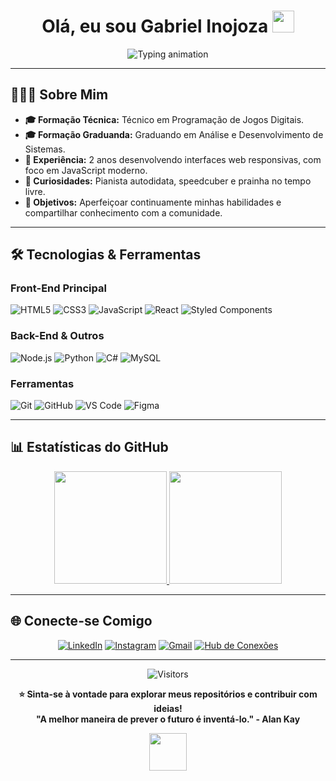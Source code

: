 
# <div align="center"> Olá, eu sou Gabriel Inojoza <img src="https://media.giphy.com/media/hvRJCLFzcasrR4ia7z/giphy.gif" width="35"></div>

<div align="center">
  <!-- Animação de texto digitado (Typing SVG) -->
<img 
       src="https://readme-typing-svg.herokuapp.com?font=Fira+Code&size=26&duration=2800&pause=1000&color=b0bac0&center=true&vCenter=true&width=500&height=60&lines=🌟+Bem-vindo(a)+ao+meu+GitHub!;🚀+Desenvolvedor+Front+End;💡+Entusiasta+de+Tecnologia" 
       alt="Typing animation"
  />
</div>

---

## 👨🏽‍💻 **Sobre Mim**

<!--<img align="right" src="https://media.giphy.com/media/qgQUggAC3Pfv687qPC/giphy.gif" width="250">-->

- **🎓 Formação Técnica:** Técnico em Programação de Jogos Digitais.
- **🎓 Formação Graduanda:** Graduando em Análise e Desenvolvimento de Sistemas.
- **💼 Experiência:** 2 anos desenvolvendo interfaces web responsivas, com foco em JavaScript moderno.
- **🌟 Curiosidades:** Pianista autodidata, speedcuber e prainha no tempo livre.
- **🚀 Objetivos:** Aperfeiçoar continuamente minhas habilidades e compartilhar conhecimento com a comunidade.


---

## 🛠 **Tecnologias & Ferramentas**

### **Front-End Principal**
![HTML5](https://img.shields.io/badge/-HTML5-E34F26?style=for-the-badge&logo=html5&logoColor=white)
![CSS3](https://img.shields.io/badge/-CSS3-1572B6?style=for-the-badge&logo=css3&logoColor=white)
![JavaScript](https://img.shields.io/badge/-JavaScript%20(ES6%2B)-F7DF1E?style=for-the-badge&logo=javascript&logoColor=black)
![React](https://img.shields.io/badge/-React-61DAFB?style=for-the-badge&logo=react&logoColor=black)
![Styled Components](https://img.shields.io/badge/-Styled_Components-DB7093?style=for-the-badge&logo=styled-components&logoColor=white)

### **Back-End & Outros**
![Node.js](https://img.shields.io/badge/-Node.js-339933?style=for-the-badge&logo=node.js&logoColor=white)
![Python](https://img.shields.io/badge/-Python-3776AB?style=for-the-badge&logo=python&logoColor=white)
![C#](https://img.shields.io/badge/C%23-6f42c1?style=for-the-badge&logo=c-sharp&logoColor=white)
![MySQL](https://img.shields.io/badge/-MySQL-4479A1?style=for-the-badge&logo=mysql&logoColor=white)

### **Ferramentas**
![Git](https://img.shields.io/badge/-Git-F05032?style=for-the-badge&logo=git&logoColor=white)
![GitHub](https://img.shields.io/badge/-GitHub-181717?style=for-the-badge&logo=github&logoColor=white)
![VS Code](https://img.shields.io/badge/-VS_Code-007ACC?style=for-the-badge&logo=visual-studio-code&logoColor=white)
![Figma](https://img.shields.io/badge/-Figma-F24E1E?style=for-the-badge&logo=figma&logoColor=white)

---

## 📊 **Estatísticas do GitHub**

<div align="center">
  <a href="https://github.com/Inojoza28">
    <img height="180em" src="https://github-readme-stats.vercel.app/api?username=Inojoza28&show_icons=true&theme=vision-friendly-dark&include_all_commits=true&count_private=true&border_radius=15"/>
    <img height="180em" src="https://github-readme-stats.vercel.app/api/top-langs/?username=Inojoza28&layout=compact&theme=vision-friendly-dark&border_radius=15"/>
  </a>
</div>

---

## 🌐 **Conecte-se Comigo**

<div align="center">
  
[![LinkedIn](https://img.shields.io/badge/-LinkedIn-0077B5?style=for-the-badge&logo=linkedin&logoColor=white)](https://www.linkedin.com/in/gabrielinojoza/)
[![Instagram](https://img.shields.io/badge/-Instagram-E4405F?style=for-the-badge&logo=instagram&logoColor=white)](https://www.instagram.com/dev_inojoza_/)
[![Gmail](https://img.shields.io/badge/-Gmail-EA4335?style=for-the-badge&logo=gmail&logoColor=white)](mailto:carlosginojoza@gmail.com)
[![Hub de Conexões](https://img.shields.io/badge/-Hub_de_Conexões-24292e?style=for-the-badge&logo=github&logoColor=white)](https://inojoza28.github.io/conexoes)
  
</div>

---

<div align="center">
  
![Visitors](https://komarev.com/ghpvc/?username=Inojoza28&color=blueviolet&style=flat)

**⭐ Sinta-se à vontade para explorar meus repositórios e contribuir com ideias!**  
**"A melhor maneira de prever o futuro é inventá-lo." - Alan Kay**

<img src="https://media.giphy.com/media/ZVik7pBtu9dNS/giphy.gif" width="60">

</div>
